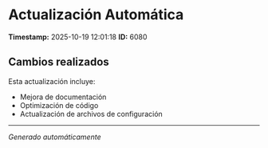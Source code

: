 # Actualización Automática

**Timestamp:** 2025-10-19 12:01:18
**ID:** 6080

## Cambios realizados

Esta actualización incluye:
- Mejora de documentación
- Optimización de código
- Actualización de archivos de configuración

---
*Generado automáticamente*
